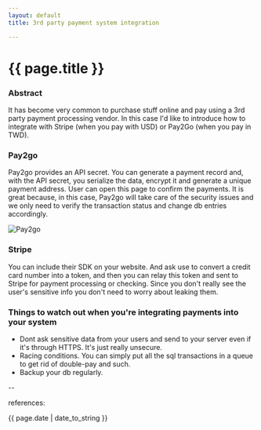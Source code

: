 ```yaml
---
layout: default
title: 3rd party payment system integration

---
```

# {{ page.title }}

### Abstract

It has become very common to purchase stuff online and pay using a 3rd party payment processing vendor. In this case I'd like to introduce how to integrate with Stripe (when you pay with USD) or Pay2Go (when you pay in TWD). 

### Pay2go

Pay2go provides an API secret. You can generate a payment record and, with the API secret, you serialize the data, encrypt it and generate a unique payment address. User can open this page to confirm the payments. It is great because, in this case, Pay2go will take care of the security issues and we only need to verify the transaction status and change db entries accordingly. 

![Pay2go](http://i.stack.imgur.com/7c3iy.png)

### Stripe

You can include their SDK on your website. And ask use to convert a credit card number into a token, and then you can relay this token and sent to Stripe for payment processing or checking. Since you don't really see the user's sensitive info you don't need to worry about leaking them. 

### Things to watch out when you're integrating payments into your system

* Dont ask sensitive data from your users and send to your server even if it's through HTTPS. It's just really unsecure. 
* Racing conditions. You can simply put all the sql transactions in a queue to get rid of double-pay and such.
* Backup your db regularly. 

--

references:

{{ page.date | date_to_string }}
